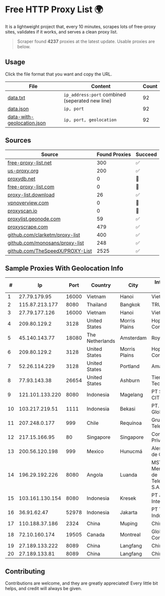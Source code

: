
# Free HTTP Proxy List 🌍

It is a lightweight project that, every 10 minutes, scrapes lots of free-proxy sites, validates if it works, and serves a clean proxy list.


> Scraper found **4237** proxies at the latest update. Usable proxies are below.

## Usage

Click the file format that you want and copy the URL.


|File|Content|Count|
|----|-------|-----|
|[data.txt](https://raw.githubusercontent.com/themiralay/Proxy-List-World/master/data.txt)|`ip_address:port` combined (seperated new line)|92|
|[data.json](https://raw.githubusercontent.com/themiralay/Proxy-List-World/master/data.json)|`ip, port`|92|
|[data-with-geolocation.json](https://raw.githubusercontent.com/themiralay/Proxy-List-World/master/data-with-geolocation.json)|`ip, port, geolocation`|92|

## Sources

|Source|Found Proxies|Succeed|
|------|-------------|-------|
|[free-proxy-list.net](https://free-proxy-list.net)|300|✅|
|[us-proxy.org](https://www.us-proxy.org)|200|✅|
|[proxydb.net](http://proxydb.net)|0|🚫|
|[free-proxy-list.com](https://free-proxy-list.com/?page=&port=&type%5B%5D=http&type%5B%5D=https&up_time=0&search=Search)|0|🚫|
|[proxy-list.download](https://www.proxy-list.download/HTTP)|26|✅|
|[vpnoverview.com](https://vpnoverview.com/privacy/anonymous-browsing/free-proxy-servers)|0|🚫|
|[proxyscan.io](https://www.proxyscan.io)|0|🚫|
|[proxylist.geonode.com](https://proxylist.geonode.com/api/proxy-list?limit=300&page=1&sort_by=lastChecked&sort_type=desc&protocols=http,https)|59|✅|
|[proxyscrape.com](https://api.proxyscrape.com/v2/?request=displayproxies&protocol=http&timeout=10000&country=all&ssl=all&anonymity=all)|479|✅|
|[github.com/clarketm/proxy-list](https://raw.githubusercontent.com/clarketm/proxy-list/master/proxy-list-raw.txt)|400|✅|
|[github.com/monosans/proxy-list](https://raw.githubusercontent.com/monosans/proxy-list/main/proxies/http.txt)|248|✅|
|[github.com/TheSpeedX/PROXY-List](https://raw.githubusercontent.com/TheSpeedX/PROXY-List/master/http.txt)|2525|✅|


## Sample Proxies With Geolocation Info

|#|Ip|Port|Country|City|Internet Service Provider|
|-|--|----|-------|----|-------------------------|
|1|27.79.179.95|16000|Vietnam|Hanoi|Viettel Corporation|
|2|115.87.213.177|8080|Thailand|Bangkok|TRUEBB|
|3|27.79.177.126|16000|Vietnam|Hanoi|Viettel Corporation|
|4|209.80.129.2|3128|United States|Morris Plains|HopOne Internet Corporation|
|5|45.140.143.77|18080|The Netherlands|Amsterdam|RoyaleHosting BV|
|6|209.80.129.2|3128|United States|Morris Plains|HopOne Internet Corporation|
|7|52.26.114.229|3128|United States|Portland|Amazon.com, Inc.|
|8|77.93.143.38|26654|United States|Ashburn|Tier.Net Technologies LLC|
|9|121.101.133.220|8080|Indonesia|Magelang|PT SELARAS CITRA TERABIT|
|10|103.217.219.51|1111|Indonesia|Bekasi|PT. Infotama Lintas Global|
|11|207.248.0.177|999|Chile|Requínoa|Grupo Metrowan Telecom SPA|
|12|217.15.166.95|80|Singapore|Singapore|Contabo Asia Private Limited|
|13|200.56.120.198|999|Mexico|Hunucmá|Alestra, S. de R.L. de C.V.|
|14|196.29.192.226|8080|Angola|Luanda|MSTelcom-Mercury Servicos de Telecomunicacoes, S.A.R.L|
|15|103.161.130.154|8080|Indonesia|Kresek|PT Jaringan Internet Nusantara|
|16|36.91.62.47|52978|Indonesia|Jakarta|PT Telekomunikasi Indonesia|
|17|110.188.37.186|2324|China|Muping|Chinanet|
|18|72.10.160.174|19505|Canada|Montreal|GloboTech Communications|
|19|27.189.133.222|8089|China|Langfang|Chinanet|
|20|27.189.133.81|8089|China|Langfang|Chinanet|



## Contributing

Contributions are welcome, and they are greatly appreciated! Every
little bit helps, and credit will always be given.

